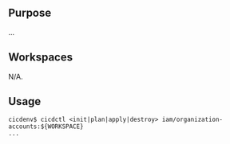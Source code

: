 ## Purpose
...

## Workspaces
N/A.

## Usage
```
cicdenv$ cicdctl <init|plan|apply|destroy> iam/organization-accounts:${WORKSPACE}
...
```
